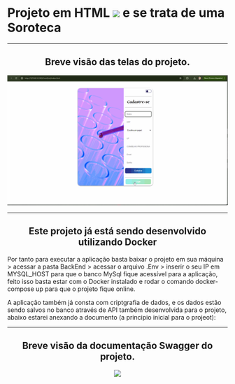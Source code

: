 <div><h1> Projeto em HTML <img "width="40" height="30" src="https://cdn.jsdelivr.net/gh/devicons/devicon@latest/icons/html5/html5-original.svg"> e se trata de uma Soroteca </h1></div>
<div><p></p>

<hr>
<div align="center"><h2>Breve visão das telas do projeto.</h2><img src="https://raw.githubusercontent.com/OVinicius1995/Soroteca/main/FrontEnd/assets/TelasWeb2.gif"></div>


<hr>

<div align="center"><h2>Este projeto já está sendo desenvolvido utilizando Docker</h2></div>
<p>Por tanto para executar a aplicação basta baixar o projeto em sua máquina > acessar a pasta BackEnd > acessar o arquivo .Env > inserir o seu IP em MYSQL_HOST para que o banco MySql fique acessível para a aplicação, feito isso basta estar com o Docker instalado e 
rodar o comando docker-compose up para que o projeto fique online.</p>
<p>A aplicação também já consta com criptgrafia de dados, e os dados estão sendo salvos no banco através de API também desenvolvida para o projeto, abaixo estarei anexando a documento (a principio inicial para o projeot):</p>

<hr>

<div align="center"><h2>Breve visão da documentação Swagger do projeto.</h2><img src="https://github.com/OVinicius1995/Soroteca/blob/86385c3ce5a30a540799d3bb3b7a220995e18df3/FrontEnd/assets/Swagger.gif"></div>
